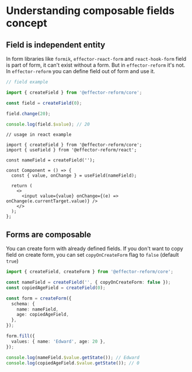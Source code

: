 # Understanding composable fields concept

## Field is independent entity

In form libraries like `formik`, `effector-react-form` and `react-hook-form` field is part of form, it can't exist without a form.
But in `effector-reform` it's not. In `effector-reform` you can define field out of form and use it.

```ts
// field example

import { createField } from '@effector-reform/core';

const field = createField(0);

field.change(20);

console.log(field.$value); // 20
```

```tsx
// usage in react example

import { createField } from '@effector-reform/core';
import { useField } from '@effector-reform/react';

const nameField = createField('');

const Component = () => {
  const { value, onChange } = useField(nameField);

  return (
    <>
      <input value={value} onChange={(e) => onChange(e.currentTarget.value)} />
    </>
  );
};
```

## Forms are composable

You can create form with already defined fields. If
you don't want to copy field on create form, you can
set `copyOnCreateForm` flag to `false` (default `true`)

```ts
import { createField, createForm } from '@effector-reform/core';

const nameField = createField('', { copyOnCreateForm: false });
const copiedAgeField = createField(0);

const form = createForm({
  schema: {
    name: nameField,
    age: copiedAgeField,
  },
});

form.fill({
  values: { name: 'Edward', age: 20 },
});

console.log(nameField.$value.getState()); // Edward
console.log(copiedAgeField.$value.getState()); // 0
```
